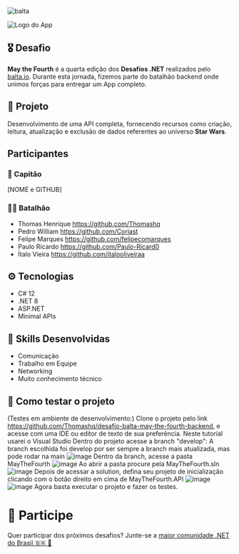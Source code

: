 ![balta](https://baltaio.blob.core.windows.net/static/images/dark/balta-logo.svg)

![Logo do App](https://github.com/balta-io/desafio-balta-may-the-fourth-backend/assets/965305/880fab7e-3998-4a0d-98ad-1d6ffc11298b)

## 🎖️ Desafio
**May the Fourth** é a quarta edição dos **Desafios .NET** realizados pelo [balta.io](https://balta.io). Durante esta jornada, fizemos parte do batalhão backend onde unimos forças para entregar um App completo.

## 📱 Projeto
Desenvolvimento de uma API completa, fornecendo recursos como criação, leitura, atualização e exclusão de dados referentes ao universo **Star Wars**.

## Participantes
### 🚀 Capitão
[NOME e GITHUB]

### 💂‍♀️ Batalhão
* Thomas Henrique https://github.com/Thomashq
* Pedro William https://github.com/Coriast
* Felipe Marques https://github.com/felipecomarques
* Paulo Ricardo https://github.com/Paulo-Ricard0 
* Ítalo Vieira https://github.com/italooliveiraa
  
## ⚙️ Tecnologias
* C# 12
* .NET 8
* ASP.NET
* Minimal APIs

## 🥋 Skills Desenvolvidas
* Comunicação
* Trabalho em Equipe
* Networking
* Muito conhecimento técnico

## 🧪 Como testar o projeto
(Testes em ambiente de desenvolvimento:)
Clone o projeto pelo link https://github.com/Thomashq/desafio-balta-may-the-fourth-backend, e acesse com uma IDE ou editor de texto de sua preferência. Neste tutorial usarei o Visual Studio
Dentro do projeto acesse a branch "develop":
A branch escolhida foi develop por ser sempre a branch mais atualizada, mas pode rodar na main
![image](https://github.com/Thomashq/desafio-balta-may-the-fourth-backend/assets/69530282/09214290-5dca-4145-8bd6-353143097c60)
Dentro da branch, acesse a pasta MayTheFourth
![image](https://github.com/Thomashq/desafio-balta-may-the-fourth-backend/assets/69530282/27dd724c-d192-4ed9-a681-3858de0f975a)
Ao abrir a pasta procure pela MayTheFourth.sln
![image](https://github.com/Thomashq/desafio-balta-may-the-fourth-backend/assets/69530282/33a80f45-7b03-47d7-a089-86283d50df18)
Depois de acessar a solution, defina seu projeto de inicialização clicando com o botão direito em cima de MayTheFourth.API
![image](https://github.com/Thomashq/desafio-balta-may-the-fourth-backend/assets/69530282/3bc3a20c-1351-4528-a6a7-c3bb4e2e83d2)
![image](https://github.com/Thomashq/desafio-balta-may-the-fourth-backend/assets/69530282/afc56eaa-c773-42e5-beb9-16f506981f37)
Agora basta executar o projeto e fazer os testes.

# 💜 Participe
Quer participar dos próximos desafios? Junte-se a [maior comunidade .NET do Brasil 🇧🇷 💜](https://balta.io/discord)
